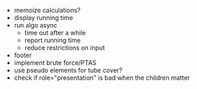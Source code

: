 - memoize calculations?
- display running time
- run algo async
  - time out after a while
  - report running time
  - reduce restrictions on input
- footer
- implement brute force/PTAS
- use pseudo elements for tube cover?
- check if role="presentation" is bad when the children matter
